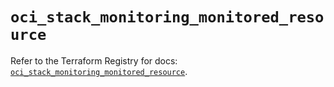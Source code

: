 # `oci_stack_monitoring_monitored_resource`

Refer to the Terraform Registry for docs: [`oci_stack_monitoring_monitored_resource`](https://registry.terraform.io/providers/hashicorp/oci/7.19.0/docs/resources/stack_monitoring_monitored_resource).
